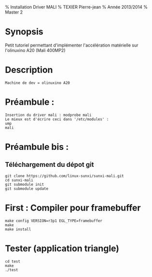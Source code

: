% Installation Driver MALI
% TEXIER Pierre-jean
% Année 2013/2014
% Master 2

Synopsis
========

Petit tutoriel permettant d'implémenter l'accélération matérielle sur l'olinuxino A20 (Mali 400MP2)

Description
===========

	Machine de dev = olinuxino A20

Préambule : 
=====
	Insertion du driver mali : modprobe mali
	Le mieux est d'écrire ceci dans '/etc/modules' : 
	ump
	mali

Préambule bis : 
=====

Téléchargement du dépot git
------------------------
	git clone https://github.com/linux-sunxi/sunxi-mali.git
	cd sunxi-mali
	git submodule init
	git submodule update

First : Compiler pour framebuffer
=====
	make config VERSION=r3p1 EGL_TYPE=framebuffer
	make 
	make install

Tester (application triangle)
=====
	cd test
	make
	./test
	



